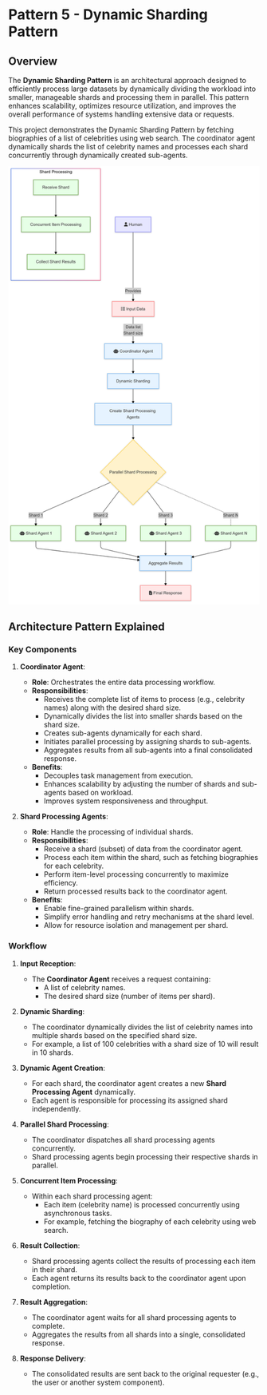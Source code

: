 # Pattern 5 - Dynamic Sharding Pattern 

## Overview

The **Dynamic Sharding Pattern** is an architectural approach designed to efficiently process large datasets by dynamically dividing the workload into smaller, manageable shards and processing them in parallel. This pattern enhances scalability, optimizes resource utilization, and improves the overall performance of systems handling extensive data or requests.

This project demonstrates the Dynamic Sharding Pattern by fetching biographies of a list of celebrities using web search. The coordinator agent dynamically shards the list of celebrity names and processes each shard concurrently through dynamically created sub-agents.

<p align="center">
    <img src="../../../img/framework/dynamic_sharding.png" alt="Dynamic Sharding" width="600"/>
</p>

## Architecture Pattern Explained

### Key Components

1. **Coordinator Agent**:
   - **Role**: Orchestrates the entire data processing workflow.
   - **Responsibilities**:
     - Receives the complete list of items to process (e.g., celebrity names) along with the desired shard size.
     - Dynamically divides the list into smaller shards based on the shard size.
     - Creates sub-agents dynamically for each shard.
     - Initiates parallel processing by assigning shards to sub-agents.
     - Aggregates results from all sub-agents into a final consolidated response.
   - **Benefits**:
     - Decouples task management from execution.
     - Enhances scalability by adjusting the number of shards and sub-agents based on workload.
     - Improves system responsiveness and throughput.

2. **Shard Processing Agents**:
   - **Role**: Handle the processing of individual shards.
   - **Responsibilities**:
     - Receive a shard (subset) of data from the coordinator agent.
     - Process each item within the shard, such as fetching biographies for each celebrity.
     - Perform item-level processing concurrently to maximize efficiency.
     - Return processed results back to the coordinator agent.
   - **Benefits**:
     - Enable fine-grained parallelism within shards.
     - Simplify error handling and retry mechanisms at the shard level.
     - Allow for resource isolation and management per shard.

### Workflow

1. **Input Reception**:
   - The **Coordinator Agent** receives a request containing:
     - A list of celebrity names.
     - The desired shard size (number of items per shard).

2. **Dynamic Sharding**:
   - The coordinator dynamically divides the list of celebrity names into multiple shards based on the specified shard size.
   - For example, a list of 100 celebrities with a shard size of 10 will result in 10 shards.

3. **Dynamic Agent Creation**:
   - For each shard, the coordinator agent creates a new **Shard Processing Agent** dynamically.
   - Each agent is responsible for processing its assigned shard independently.

4. **Parallel Shard Processing**:
   - The coordinator dispatches all shard processing agents concurrently.
   - Shard processing agents begin processing their respective shards in parallel.

5. **Concurrent Item Processing**:
   - Within each shard processing agent:
     - Each item (celebrity name) is processed concurrently using asynchronous tasks.
     - For example, fetching the biography of each celebrity using web search.

6. **Result Collection**:
   - Shard processing agents collect the results of processing each item in their shard.
   - Each agent returns its results back to the coordinator agent upon completion.

7. **Result Aggregation**:
   - The coordinator agent waits for all shard processing agents to complete.
   - Aggregates the results from all shards into a single, consolidated response.

8. **Response Delivery**:
   - The consolidated results are sent back to the original requester (e.g., the user or another system component).

